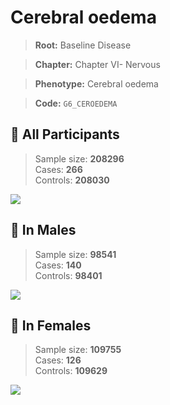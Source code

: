 # Cerebral oedema

> **Root:** Baseline Disease  

> **Chapter:** Chapter VI- Nervous  

> **Phenotype:** Cerebral oedema  

> **Code:** `G6_CEROEDEMA`

## 🧪 All Participants  
> Sample size: **208296**  
> Cases: **266**  
> Controls: **208030**
<img src="/Disease/Figures/ALL/Incidence/G6_CEROEDEMA.png"/>
<CsvTable src="/Disease_Data/ALL/Incidence/COX_G6_CEROEDEMA.csv" label="🔍 View full results" />

## 👨 In Males  
> Sample size: **98541**  
> Cases: **140**  
> Controls: **98401**
<img src="/Disease/Figures/Male/Incidence/G6_CEROEDEMA.png"/>
<CsvTable src="/Disease_Data/Male/Incidence/COX_G6_CEROEDEMA.csv" label="🔍 View full results" />

## 👩 In Females  
> Sample size: **109755**  
> Cases: **126**  
> Controls: **109629**
<img src="/Disease/Figures/Female/Incidence/G6_CEROEDEMA.png"/>
<CsvTable src="/Disease_Data/Female/Incidence/COX_G6_CEROEDEMA.csv" label="🔍 View full results" />
